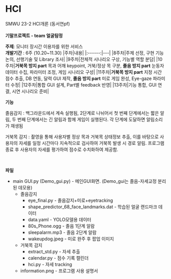 # HCI

SMWU 23-2 HCI개론 (동서연pf)</br></br>
**기말프로젝트 - team 얼굴탐정**</br>

**주제**: 모니터 장시간 이용자를 위한 서비스</br>
**개발기간** : 6주 (10.20~11.30)
|주차|내용|
|:------:|---|
|8주차|주제 선정, 구현 기능 논의, 선행기술 및 Library 조사|
|9주차|전체적 시나리오 구상, 기능별 역할 분담|
|10주차|**거북목 방지 part** 목과 어깨 keypoint, 거북/정상 목 구분, **졸음 방지 part** 눈동자 데이터 수집, 파라미터 조정, 게임 시나리오 구성|
|11주차|**거북목 방지 part** 지정 시간 점수 추출, DB 연동, 달력 GUI 제작, **졸음 방지 part** 미로 게임 완성, Eye-gaze 파라미터 수정|
|12주차|통합 GUI 설계, Part별 feedback 반영|
|13주차|기능 통합, GUI 연결, 시연 시나리오 준비|

**기능** </br>

졸음감지 : 백그라운드에서 계속 실행됨, 2단계로 나뉘어서 첫 번째 단계에서는 짧은 알림, 두 번째 단계에서는 긴 알림과 함께 게임이 실행된다. 각 단계에 도달하면 알림소리가 재생됨</br>

거북목 감지 : 촬영을 통해 사용자별 정상 목과 거북목 상태정보 추출, 이를 바탕으로 사용자의 자세를 일정 시간마다 지속적으로 검사하여 거북목 발생 시 경로 알림. 프로그램 종료 후 사용자의 자세를 평가하여 점수로 수치화하여 제공함.

</br>

**파일** </br> 
- main GUI.py (Demo_gui.py) - 메인GUI화면. (Demo_gui는 졸음-자세교정 분리된 데모용)
  + 졸음감지
    * eye_final.py - 졸음감지+미로+eyetracking
    * shape_predictor_68_face_landmarks.dat - 학습된 얼굴 랜드마크 데이터
    * data.yaml - YOLO모델용 데이터
    * 80s_Phone.ogg - 졸음 1단계 알람
    * sleepalarm.mp3 - 졸음 2단계 알람
    * wakeupdog.jpeg - 미로 완주 후 팝업 이미지
  + 거북목 감지
    * extract_std.py - 자세 추출
    * calendar.py - 점수 기록 캘린더
    * hci.py - 자세 tracking
  + information.png - 프로그램 사용 설명서
